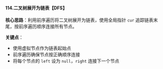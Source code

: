 #### 114.二叉树展开为链表【DFS】

**核心思路**：利用前序遍历将二叉树展开为链表，使用全局指针 `cur` 追踪链表末尾，按前序遍历顺序连接所有节点。

**关键点**：
- 使用虚拟节点作为链表起始点
- 前序遍历确保节点按正确顺序连接
- 将每个节点的 `left` 设为 `null`，`right` 连接下一个节点


